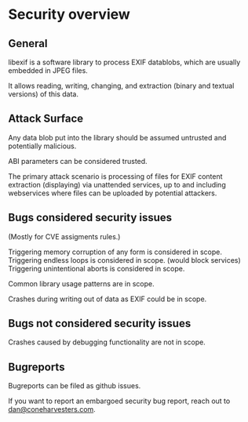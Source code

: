 # Security overview

## General

libexif is a software library to process EXIF datablobs, which are usually
embedded in JPEG files.

It allows reading, writing, changing, and extraction (binary and textual versions)
of this data.


## Attack Surface

Any data blob put into the library should be assumed untrusted and
potentially malicious.

ABI parameters can be considered trusted.

The primary attack scenario is processing of files for EXIF content
extraction (displaying) via unattended services, up to and including
webservices where files can be uploaded by potential attackers.

## Bugs considered security issues

(Mostly for CVE assigments rules.)

Triggering memory corruption of any form is considered in scope.
Triggering endless loops is considered in scope. (would block services)
Triggering unintentional aborts is considered in scope.

Common library usage patterns are in scope.

Crashes during writing out of data as EXIF could be in scope.

## Bugs not considered security issues

Crashes caused by debugging functionality are not in scope.

## Bugreports

Bugreports can be filed as github issues.

If you want to report an embargoed security bug report, reach out to dan@coneharvesters.com.
